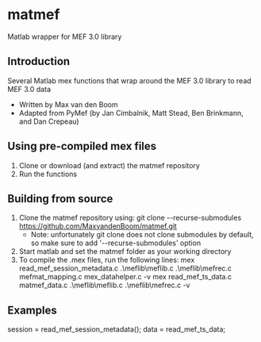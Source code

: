 # matmef
Matlab wrapper for MEF 3.0 library

## Introduction
Several Matlab mex functions that wrap around the MEF 3.0 library to read MEF 3.0 data

- Written by Max van den Boom
- Adapted from PyMef (by Jan Cimbalnik, Matt Stead, Ben Brinkmann, and Dan Crepeau)

## Using pre-compiled mex files
1. Clone or download (and extract) the matmef repository
2. Run the functions

## Building from source
1. Clone the matmef repository using: git clone --recurse-submodules https://github.com/MaxvandenBoom/matmef.git
   - Note: unfortunately git clone does not clone submodules by default, so make sure to add '--recurse-submodules' option
2. Start matlab and set the matmef folder as your working directory
3. To compile the .mex files, run the following lines:
	mex read_mef_session_metadata.c .\meflib\meflib.c .\meflib\mefrec.c mefmat_mapping.c mex_datahelper.c -v
	mex read_mef_ts_data.c matmef_data.c .\meflib\meflib.c .\meflib\mefrec.c -v

## Examples
session = read_mef_session_metadata();
data = read_mef_ts_data;
